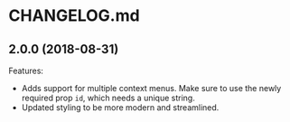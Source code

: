 # CHANGELOG.md

## 2.0.0 (2018-08-31)

Features:

- Adds support for multiple context menus. Make sure to use the newly required prop `id`, which needs a unique string.
- Updated styling to be more modern and streamlined.